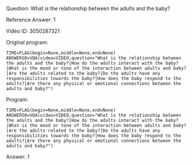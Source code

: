 Question: What is the relationship between the adults and the baby?

Reference Answer: 1

Video ID: 3050287321

Original program:

```
TIME=FLAG(begin=None,middle=None,end=None)
ANSWERS0=VQA(video=VIDEO,question="What is the relationship between the adults and the baby?|How do the adults interact with the baby?|What is the mood or tone of the interaction between adults and baby?|Are the adults related to the baby?|Do the adults have any responsibilities towards the baby?|How does the baby respond to the adults?|Are there any physical or emotional connections between the adults and baby?")
```

Program:

```
TIME=FLAG(begin=None,middle=None,end=None)
ANSWERS0=VQA(video=VIDEO,question="What is the relationship between the adults and the baby?|How do the adults interact with the baby?|What is the mood or tone of the interaction between adults and baby?|Are the adults related to the baby?|Do the adults have any responsibilities towards the baby?|How does the baby respond to the adults?|Are there any physical or emotional connections between the adults and baby?")
```

Answer: 1

